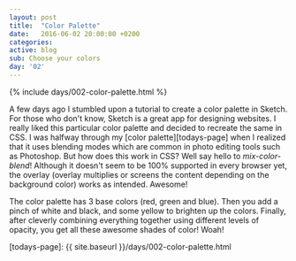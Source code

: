 ```yaml
---
layout: post
title:  "Color Palette"
date:   2016-06-02 20:00:00 +0200
categories: 
active: blog
sub: Choose your colors
day: '02'
---
```

{% include days/002-color-palette.html %}

A few days ago I stumbled upon a tutorial to create a color palette in Sketch.
For those who don't know, Sketch is a great app for designing websites.
I really liked this particular color palette and decided to recreate the same in CSS.
I was halfway through my [color palette][todays-page] when I realized that it uses
blending modes which are common in photo editing tools such as Photoshop.
But how does this work in CSS? Well say hello to *mix-color-blend*!
Although it doesn't seem to be 100% supported in every browser yet,
the overlay (overlay multiplies or screens the content depending on the background color) works as intended. Awesome!

The color palette has 3 base colors (red, green and blue). Then you add a pinch of white and black, and some yellow
to brighten up the colors. Finally, after cleverly combining everything together using different levels of opacity,
you get all these awesome shades of color! Woah!

[todays-page]: {{ site.baseurl }}/days/002-color-palette.html